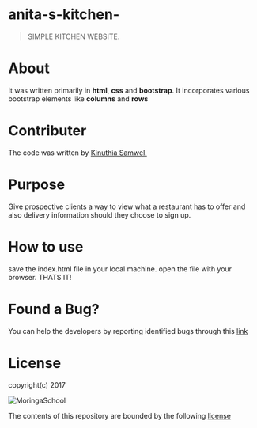# anita-s-kitchen-

> SIMPLE KITCHEN WEBSITE.

# About

It was written primarily in **html**, **css** and **bootstrap**. It incorporates various bootstrap elements like **columns** and **rows**

# Contributer

The code was written by [Kinuthia Samwel.](https://github.com/samwelkinuthia)

# Purpose

Give prospective clients a way to view what a restaurant has to offer and also delivery information should they choose to sign up.

# How to use

save the index.html file in your local machine. open the file with your browser. THATS IT!

# Found a Bug?

You can help the developers by reporting identified bugs through this [link](google.com)

# License

copyright(c) 2017

![MoringaSchool](http://brandnew.moringaschool.com/wp-content/uploads/2017/02/logo-dark.png)

The contents of this repository are bounded by the following [license](https://github.com/samwelkinuthia/my-first-webpage/blob/master/LICENSE.txt)
